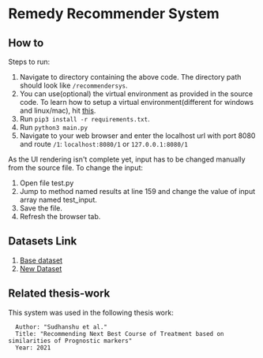 # Remedy Recommender System

## How to
Steps to run:
1. Navigate to directory containing the above code. The directory path should look like `/recommendersys`.
2. You can use(optional) the virtual environment as provided in the source code. To learn how to setup a virtual environment(different for windows and linux/mac), hit [this](https://packaging.python.org/guides/installing-using-pip-and-virtual-environments/).
3. Run `pip3 install -r requirements.txt`.
4. Run `python3 main.py`
5. Navigate to your web browser and enter the localhost url with port 8080 and route `/1`: `localhost:8080/1` or `127.0.0.1:8080/1`

As the UI rendering isn't complete yet, input has to be changed manually from the source file. To change the input:
1. Open file test.py
2. Jump to method named results at line 159 and change the value of input array named test_input.
3. Save the file.
4. Refresh the browser tab.

## Datasets Link
1. [Base dataset](https://www.kaggle.com/plarmuseau/sdsort)
2. [New Dataset](https://github.com/sud0lancer/Diagonosis-Precaution-dataset)

## Related thesis-work
This system was used in the following thesis work: 
```
  Author: "Sudhanshu et al."
  Title: "Recommending Next Best Course of Treatment based on similarities of Prognostic markers"
  Year: 2021
```
